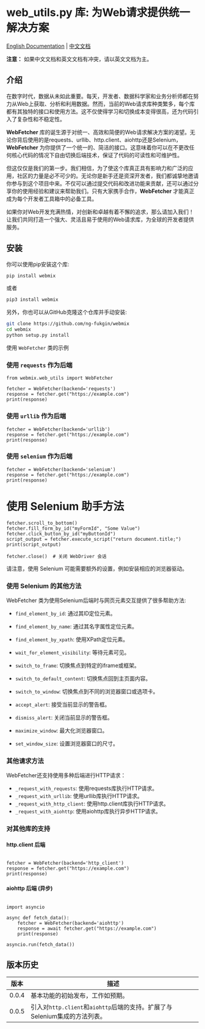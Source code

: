 
 web_utils.py 库: 为Web请求提供统一解决方案
===============================
[English Documentation](README.md) | [中文文档](README_CN.md)

**注意：** 如果中文文档和英文文档有冲突，请以英文文档为主。

## 介绍

在数字时代，数据从未如此重要。每天，开发者、数据科学家和业务分析师都在努力从Web上获取、分析和利用数据。然而，当前的Web请求库种类繁多，每个库都有其独特的接口和使用方法。这不仅使得学习和切换成本变得很高，还为代码引入了复杂性和不稳定性。

**WebFetcher** 库的诞生源于对统一、高效和简便的Web请求解决方案的渴望。无论你背后使用的是requests、urllib、http.client、aiohttp还是Selenium，**WebFetcher** 为你提供了一个统一的、简洁的接口。这意味着你可以在不更改任何核心代码的情况下自由切换后端技术，保证了代码的可读性和可维护性。

但这仅仅是我们的第一步。我们相信，为了使这个库真正具有影响力和广泛的应用，社区的力量是必不可少的。无论你是新手还是资深开发者，我们都诚挚地邀请你参与到这个项目中来。不仅可以通过提交代码和改进功能来贡献，还可以通过分享你的使用经验和建议来帮助我们。只有大家携手合作，**WebFetcher** 才能真正成为每个开发者工具箱中的必备工具。

如果你对Web开发充满热情，对创新和卓越有着不懈的追求，那么请加入我们！让我们共同打造一个强大、灵活且易于使用的Web请求库，为全球的开发者提供服务。

## 安装

你可以使用pip安装这个库:

```bash
pip install webmix
```
或者
```bash
pip3 install webmix
```

另外，你也可以从GitHub克隆这个仓库并手动安装:

```bash
git clone https://github.com/ng-fukgin/webmix
cd webmix
python setup.py install
```


使用 `WebFetcher` 类的示例

### 使用 `requests` 作为后端
```
from webmix.web_utils import WebFetcher

fetcher = WebFetcher(backend='requests')
response = fetcher.get("https://example.com")
print(response)
```     

### 使用 `urllib` 作为后端
```
fetcher = WebFetcher(backend='urllib')
response = fetcher.get("https://example.com")
print(response)
```
        

### 使用 `selenium` 作为后端
```
fetcher = WebFetcher(backend='selenium')
response = fetcher.get("https://example.com")
print(response)
 ```       

# 使用 Selenium 助手方法
```
fetcher.scroll_to_bottom()
fetcher.fill_form_by_id("myFormId", "Some Value")
fetcher.click_button_by_id("myButtonId")
script_output = fetcher.execute_script("return document.title;")
print(script_output)

fetcher.close()  # 关闭 WebDriver 会话
 ```       

请注意，使用 Selenium 可能需要额外的设置，例如安装相应的浏览器驱动。

### 使用 Selenium 的其他方法

WebFetcher 类为使用Selenium后端时与网页元素交互提供了很多帮助方法:

*   `find_element_by_id`: 通过其ID定位元素。

*   `find_element_by_name`: 通过其名字属性定位元素。
*   `find_element_by_xpath`: 使用XPath定位元素。
*   `wait_for_element_visibility`: 等待元素可见。
*   `switch_to_frame`: 切换焦点到特定的iframe或框架。
*   `switch_to_default_content`: 切换焦点回到主页面内容。
*   `switch_to_window`: 切换焦点到不同的浏览器窗口或选项卡。
*   `accept_alert`: 接受当前显示的警告框。
*   `dismiss_alert`: 关闭当前显示的警告框。
*   `maximize_window`: 最大化浏览器窗口。
*   `set_window_size`: 设置浏览器窗口的尺寸。

### 其他请求方法

WebFetcher还支持使用多种后端进行HTTP请求：

*   `_request_with_requests`: 使用requests库执行HTTP请求。
*   `_request_with_urllib`: 使用urllib库执行HTTP请求。
*   `_request_with_http_client`: 使用http.client库执行HTTP请求。
*   `_request_with_aiohttp`: 使用aiohttp库执行异步HTTP请求。

### 对其他库的支持

#### http.client 后端

```

fetcher = WebFetcher(backend='http_client')
response = fetcher.get("https://example.com")
print(response)
```

#### aiohttp 后端 (异步)

```

import asyncio

async def fetch_data():
    fetcher = WebFetcher(backend='aiohttp')
    response = await fetcher.get("https://example.com")
    print(response)

asyncio.run(fetch_data())
```

## 版本历史

| 版本  | 描述 |
|------|------|
| 0.0.4 | 基本功能的初始发布，工作如预期。 |
| 0.0.5 | 引入对`http.client`和`aiohttp`后端的支持。扩展了与Selenium集成的方法列表。 |

